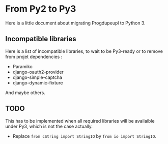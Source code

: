 # From Py2 to Py3

Here is a little document about migrating Progdupeupl to Python 3.

## Incompatible libraries

Here is a list of incompatible libraries, to wait to be Py3-ready or to remove
from projet dependencies :

 * Paramiko
 * django-oauth2-provider
 * django-simple-captcha
 * django-dynamic-fixture

And maybe others.

## TODO

This has to be implemented when all required libraries will be availaible under
Py3, which is not the case actually.

 * Replace `from cString import StringIO` by `from io import StringIO`.
